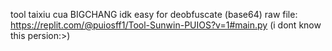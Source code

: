 tool taixiu cua BIGCHANG
idk
easy for deobfuscate (base64)
raw file: https://replit.com/@puiosff1/Tool-Sunwin-PUIOS?v=1#main.py (i dont know this persion:>)